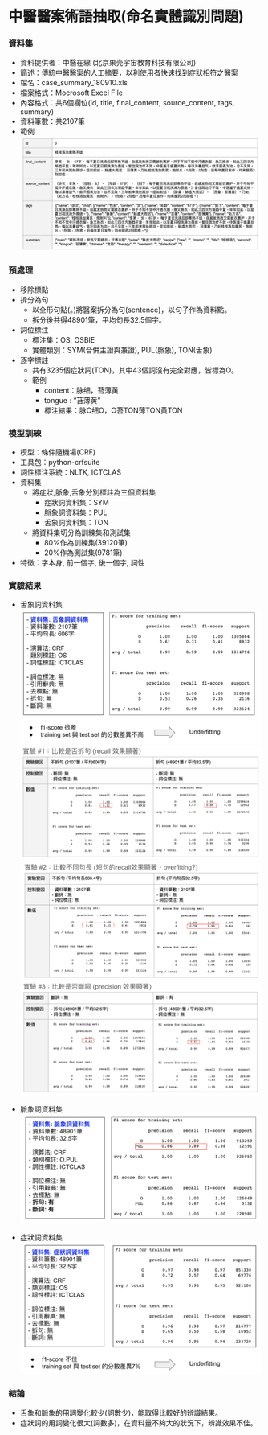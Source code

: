 # 中醫醫案術語抽取(命名實體識別問題)


### 資料集
- 資料提供者：中醫在線 (北京果壳宇宙教育科技有限公司)
- 簡述：傳統中醫醫案的人工摘要，以利使用者快速找到症狀相符之醫案
- 檔名：case_summary_180910.xls
- 檔案格式：Mocrosoft Excel File
- 內容格式：共6個欄位(id, title, final_content, source_content, tags, summary)
- 資料筆數：共2107筆
- 範例
![example](./report/example.png)


### 預處理
- 移除標點
- 拆分為句
  - 以全形句點(。)將醫案拆分為句(sentence)，以句子作為資料點。
  - 拆分後共得48901筆，平均句長32.5個字。
- 詞位標注
  - 標注集：OS, OSBIE
  - 實體類別：SYM(合併主證與兼證), PUL(脈象), TON(舌象)
- 逐字標註
  - 共有3235個症狀詞(TON)，其中43個詞沒有完全對應，皆標為O。
  - 範例
    - content：脉细，苔薄黄
    - tongue : “苔薄黄”
    - 標注結果：脉O细O，O苔TON薄TON黄TON


### 模型訓練
- 模型：條件隨機場(CRF)
- 工具包：python-crfsuite
- 詞性標注系統：NLTK, ICTCLAS
- 資料集
  - 將症狀,脈象,舌象分別標註為三個資料集
    - 症狀詞資料集：SYM
    - 脈象詞資料集：PUL
    - 舌象詞資料集：TON
  - 將資料集切分為訓練集和測試集
    - 80%作為訓練集(39120筆)
    - 20%作為測試集(9781筆)
- 特徵：字本身, 前一個字, 後一個字, 詞性


### 實驗結果
- 舌象詞資料集
![reault_1_1](./report/result_1_1.png)
![reault_1_1](./report/result_1_2.png)
![reault_1_1](./report/result_1_3.png)
![reault_1_1](./report/result_1_4.png)

- 脈象詞資料集
![reault_2_1](./report/result_2_1.png)

- 症狀詞資料集
![reault_3_1](./report/result_3_1.png)


### 結論
- 舌象和脈象的用詞變化較少(詞數少)，能取得比較好的辨識結果。
- 症狀詞的用詞變化很大(詞數多)，在資料量不夠大的狀況下，辨識效果不佳。


